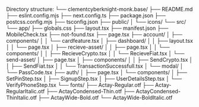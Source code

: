 Directory structure:
└── clementcyberknight-monk.base/
    ├── README.md
    ├── eslint.config.mjs
    ├── next.config.ts
    ├── package.json
    ├── postcss.config.mjs
    ├── tsconfig.json
    ├── public/
    │   └── icons/
    └── src/
        └── app/
            ├── globals.css
            ├── layout.tsx
            ├── manifest.json
            ├── MobileCheck.tsx
            ├── not-found.tsx
            ├── page.tsx
            ├── account/
            │   ├── components/
            │   │   └── cardfeature.tsx
            │   ├── dashboard/
            │   │   ├── layout.tsx
            │   │   └── page.tsx
            │   ├── recieve-asset/
            │   │   ├── page.tsx
            │   │   └── components/
            │   │       ├── RecieveCrypto.tsx
            │   │       └── RecieveFiat.tsx
            │   └── send-asset/
            │       ├── page.tsx
            │       ├── components/
            │       │   ├── SendCrypto.tsx
            │       │   ├── SendFiat.tsx
            │       │   └── TransactionSuccessfull.tsx
            │       └── modal/
            │           └── PassCode.tsx
            ├── auth/
            │   ├── page.tsx
            │   └── components/
            │       ├── SetPinStep.tsx
            │       ├── SignupStep.tsx
            │       ├── UserDetailsStep.tsx
            │       └── VerifyPhoneStep.tsx
            └── fonts/
                ├── Actay-Regular.otf
                ├── Actay-RegularItalic.otf
                ├── ActayCondensed-Thin.otf
                ├── ActayCondensed-ThinItalic.otf
                ├── ActayWide-Bold.otf
                └── ActayWide-BoldItalic.otf
